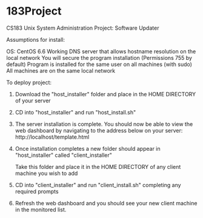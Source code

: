 # 183Project
CS183 Unix System Administration Project: Software Updater

Assumptions for install:

OS: CentOS 6.6
Working DNS server that allows hostname resolution on the local network
You will secure the program installation (Permissions 755 by default)
Program is installed for the same user on all machines (with sudo)
All machines are on the same local network

To deploy project:

1. Download the "host_installer" folder and place in the HOME DIRECTORY of your server
2. CD into "host_installer" and run "host_install.sh"
3. The server installation is complete. You should now be able to view
   the web dashboard by navigating to the address below on your server:
    http://localhost/template.html
4. Once installation completes a new folder should appear in "host_installer" called "client_installer"

   Take this folder and place it in the HOME DIRECTORY of any client machine you wish to add

5. CD into "client_installer" and run "client_install.sh" completing any required prompts
6. Refresh the web dashboard and you should see your new client machine in the monitored list.
